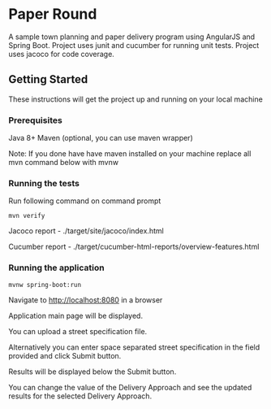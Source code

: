 # Paper Round

A sample town planning and paper delivery program using AngularJS and Spring Boot.
Project uses junit and cucumber for running unit tests.
Project uses jacoco for code coverage.


## Getting Started

These instructions will get the project up and running on your local machine


### Prerequisites

Java 8+
Maven (optional, you can use maven wrapper)

Note: If you done have have maven installed on your machine replace all mvn command below with mvnw


### Running the tests

Run following command on command prompt

```
mvn verify
```

Jacoco report - ./target/site/jacoco/index.html

Cucumber report - ./target/cucumber-html-reports/overview-features.html


### Running the application

```
mvnw spring-boot:run
```

Navigate to [http://localhost:8080](http://localhost:8080) in a browser

Application main page will be displayed.

You can upload a street specification file.

Alternatively you can enter space separated street specification in the field provided and click Submit button.

Results will be displayed below the Submit button.

You can change the value of the Delivery Approach and see the updated results for the selected Delivery Approach.

